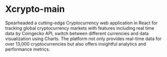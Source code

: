# Xcrypto-main
Spearheaded a cutting-edge Cryptocurrency web application in
React for tracking global cryptocurrency markets with features including real time data by Coingecko API, switch between
different currencies and data visualization using Charts. The platform not only provides real-time data for over 13,000
cryptocurrencies but also offers insightful analytics and performance
metrics. 
